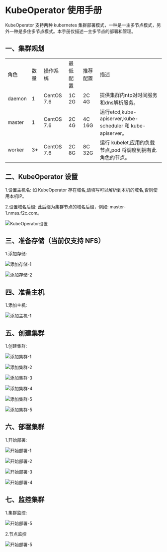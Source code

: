 # KubeOperator 使用手册

KubeOperator 支持两种 kubernetes 集群部署模式，一种是一主多节点模式，另外一种是多住多节点模式。本手册仅描述一主多节点的部署和管理。

## 一、集群规划

<table>
    <tr>
        <td>角色</td>
        <td>数量</td>
        <td>操作系统</td>
        <td>最低配置</td>
        <td>推荐配置</td>
        <td>描述</td>
    </tr>
    <tr>
        <td>daemon</td>
        <td>1</td>
        <td>CentOS 7.6</td>
        <td>1C 2G</td>
        <td>2C 4G</td>
        <td>提供集群内ntp对时间服务和dns解析服务。</td>
    </tr>
    <tr>
        <td>master</td>
        <td>1</td>
        <td>CentOS 7.6</td>
        <td>2C 4G</td>
        <td>4C 16G</td>
        <td>运行etcd,kube-apiserver,kube-scheduler 和 kube-apiserver。</td>
    </tr>
    <tr>
        <td>worker</td>
        <td>3+</td>
        <td>CentOS 7.6</td>
        <td>2C 8G</td>
        <td>8C 32G</td>
        <td>运行 kubelet,应用的负载节点,pod 将调度到拥有此角色的节点。</td>
    </tr>
</table>

## 二、KubeOperator 设置
1.设置主机名: 如 KubeOperator 存在域名,请填写可以解析到本机的域名,否则使用本机IP。

2.设置域名后缀: 此后缀为集群节点的域名后缀，例如: master-1.nmss.f2c.com。

![KubeOperator设置](https://github.com/KubeOperator/KubeOperator/blob/master/docs/images/kubeops_setting.png?raw=true)




## 三、准备存储（当前仅支持 NFS）

1.添加存储:

![添加存储-1](https://github.com/KubeOperator/KubeOperator/blob/master/docs/images/storage-1.png?raw=true)

![添加存储-2](https://github.com/KubeOperator/KubeOperator/blob/master/docs/images/storage-2.png?raw=true)



## 四、准备主机

1.添加主机:

![添加主机-1](https://github.com/KubeOperator/KubeOperator/blob/master/docs/images/hosts-1.png?raw=true)




## 五、创建集群

1.创建集群:

![添加集群-1](https://github.com/KubeOperator/KubeOperator/blob/master/docs/images/create_cluster-1.png?raw=true)

![添加集群-2](https://github.com/KubeOperator/KubeOperator/blob/master/docs/images/create_cluster-2.png?raw=true)

![添加集群-3](https://github.com/KubeOperator/KubeOperator/blob/master/docs/images/create_cluster-3.png?raw=true)

![添加集群-4](https://github.com/KubeOperator/KubeOperator/blob/master/docs/images/create_cluster-4.png?raw=true)

![添加集群-5](https://github.com/KubeOperator/KubeOperator/blob/master/docs/images/create_cluster-5.png?raw=true)

![添加集群-5](https://github.com/KubeOperator/KubeOperator/blob/master/docs/images/cluster_create-7.png?raw=true)


## 六、部署集群

1.开始部署:

![开始部署-1](https://github.com/KubeOperator/KubeOperator/blob/master/docs/images/begin-1.png?raw=true)

![开始部署-2](https://github.com/KubeOperator/KubeOperator/blob/master/docs/images/begin-2.png?raw=true)

![开始部署-3](https://github.com/KubeOperator/KubeOperator/blob/master/docs/images/begin-3.png?raw=true)

![开始部署-4](https://github.com/KubeOperator/KubeOperator/blob/master/docs/images/complete-2.png?raw=true)

## 七、监控集群

1.集群监控: 

![开始部署-5](https://github.com/KubeOperator/KubeOperator/blob/master/docs/images/metrics.png?raw=true)

2.节点监控

![开始部署-5](https://github.com/KubeOperator/KubeOperator/blob/master/docs/images/metrics-nodes.png?raw=true)


